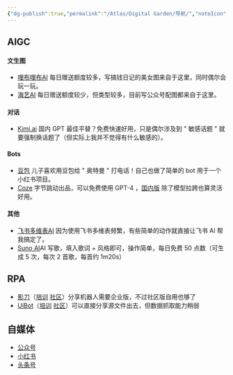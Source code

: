 ```yaml
---
{"dg-publish":true,"permalink":"/Atlas/Digital Garden/导航/","noteIcon":1,"created":"2024-04-10","updated":"2024-04-10"}
---
```


## AIGC
#### 文生图
- [哩布哩布AI](https://www.liblib.art/) 每日赠送额度较多，写搞钱日记的美女图来自于这里，同时偶尔会玩一玩。
- [海艺AI](https://www.seaart.me/zhCN) 每日赠送额度较少，但类型较多，目前写公众号配图都来自于这里。
#### 对话
- [Kimi.ai](https://kimi.moonshot.cn/) 国内 GPT 最佳平替？免费快速好用，只是偶尔涉及到 " 敏感话题 " 就要强制换话题了（但实际上我并不觉得有什么敏感的）。
#### Bots
- [豆包](https://www.doubao.com/chat/) 儿子喜欢用豆包给 " 奥特曼 " 打电话！自己也做了简单的 bot 用于一个小红书项目。
- [Coze](https://www.coze.com/) 字节跳动出品，可以免费使用 GPT-4 ，[国内版](https://www.coze.cn) 除了模型拉跨也算灵活好用。
#### 其他
- [飞书多维表AI](https://base.feishu.cn/academy/ai) 因为使用飞书多维表频繁，有些简单的动作就直接让飞书 AI 帮我搞定了。
- [Suno AI](https://www.suno.ai/)AI 写歌，填入歌词 + 风格即可，操作简单，每日免费 50 点数（可生成 5 次，每次 2 首歌，每首约 1m20s）
## RPA
- [影刀](https://www.yingdao.com/)（[培训](https://college.yingdao.com/) [社区](https://www.yingdao.com/community/homePage)）分享机器人需要企业版，不过社区版自用也够了
- [UiBot](https://www.uibot.com.cn/)（[培训](https://laiye.com/academy/rpa/study) [社区](https://forum.laiye.com/)）可以直接分享源文件出去，但数据抓取能力稍弱
## 自媒体
- [公众号](https://mp.weixin.qq.com/)
- [小红书](https://creator.xiaohongshu.com/creator/home)
- [头条号](https://mp.toutiao.com/profile_v4/index)
